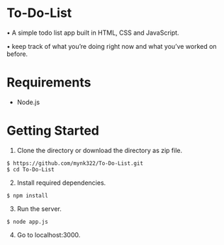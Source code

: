 # To-Do-List
• A simple todo list app built in HTML, CSS and JavaScript.

• keep track of what you’re doing right now and what you’ve worked on before.


# Requirements
* Node.js

# Getting Started
1. Clone the directory or download the directory as zip file.

```
$ https://github.com/mynk322/To-Do-List.git
$ cd To-Do-List
```

2. Install required dependencies.

```
$ npm install
```

3. Run the server.

```
$ node app.js
```

4. Go to localhost:3000.
